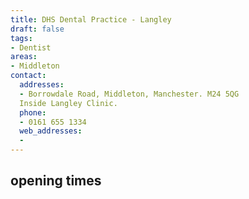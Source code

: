 ```yaml
---
title: DHS Dental Practice - Langley
draft: false
tags:
- Dentist
areas:
- Middleton
contact:
  addresses:
  - Borrowdale Road, Middleton, Manchester. M24 5QG
  Inside Langley Clinic.
  phone:
  - 0161 655 1334
  web_addresses:
  - 
---
```


## opening times

